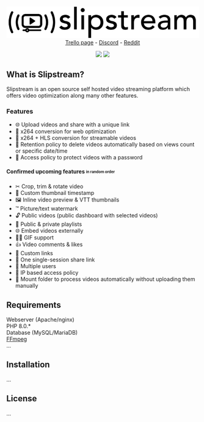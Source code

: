 <p align="center">
<img src="./newlogo.svg"><br>
<a href="https://trello.com/b/duVOc3vL/slipstream">Trello page</a> - 
<a href="https://discord.gg/exE6qpTExf">Discord</a> - 
<a href="#">Reddit</a>
</p>

<p align="center">
<img src="https://shields.io/badge/-Unreleased-critical">
<img src="https://shields.io/badge/-Still%20in%20development-critical">
</p>

## What is Slipstream?
Slipstream is an open source self hosted video streaming platform which offers video optimization along many other features.

### Features

- 🌐 Upload videos and share with a unique link
- 📼 x264 conversion for web optimization
- 📼 x264 + HLS conversion for streamable videos
- 🚮 Retention policy to delete videos automatically based on views count or specific date/time
- 🔑 Access policy to protect videos with a password

#### Confirmed upcoming features <sub><sup>in random order</sup></sub>



- ✂ Crop, trim & rotate video 
- 📸 Custom thumbnail timestamp
- 🖼 Inline video preview & VTT thumbnails
- ™ Picture/text watermark
- 🔓 Public videos (public dashboard with selected videos)
- 📃 Public & private playlists
- 🌐 Embed videos externally
- 👯‍♂️ GIF support
- 👍 Video comments & likes
- 🐌 Custom links
- 🔐 One single-session share link
- 👥 Multiple users 
- 🔑 IP based access policy
- 💾 Mount folder to process videos automatically without uploading them manually

## Requirements
Webserver (Apache/nginx)\
PHP 8.0.*\
Database (MySQL/MariaDB)\
[FFmpeg](https://www.ffmpeg.org/about.html) \
...


## Installation
...

## License
...
